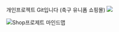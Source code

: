 개인프로젝트 Git입니다 (축구 유니폼 쇼핑몰)
<img src="https://img.shields.io/badge/HTML5-E34F26?style=flat-square&logo=html5&logoColor=white"/>

![Shop프로제트 마인드맵](https://github.com/JoInHwan/shop/assets/106017253/a5ad5653-1c67-450a-a9dc-07bdf8d061a2)
